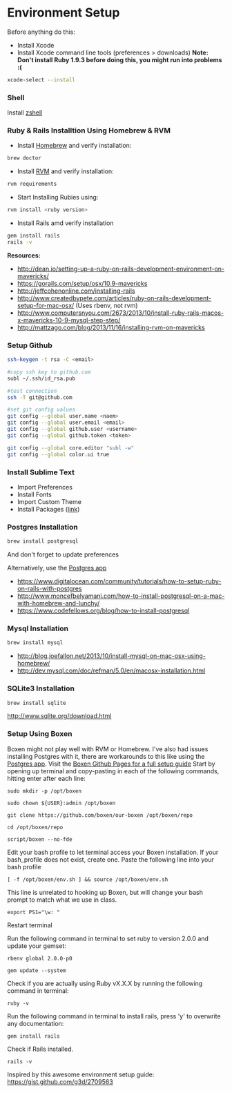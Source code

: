 # Environment Setup

Before anything do this:

- Install Xcode
- Install Xcode command line tools (preferences > downloads) **Note: Don't install Ruby 1.9.3 before doing this, you might run into problems :(**

```bash
xcode-select --install
```

### Shell
Install [zshell](https://github.com/robbyrussell/oh-my-zsh)

### Ruby & Rails Installtion Using Homebrew & RVM
- Install [Homebrew](http://brew.sh/) and verify installation:
```bash
brew doctor
```
- Install [RVM](http://rvm.io/rvm/install) and verify installation:
```bash
rvm requirements
```
- Start Installing Rubies using:
```bash
rvm install <ruby version>
```
- Install Rails amd verify installation
```bash
gem install rails
rails -v
```

**Resources:**
- http://dean.io/setting-up-a-ruby-on-rails-development-environment-on-mavericks/
- https://gorails.com/setup/osx/10.9-mavericks
- http://jeffcohenonline.com/installing-rails
- http://www.createdbypete.com/articles/ruby-on-rails-development-setup-for-mac-osx/ (Uses rbenv, not rvm)
- http://www.computersnyou.com/2673/2013/10/install-ruby-rails-macos-x-mavericks-10-9-mysql-step-step/
- http://mattzago.com/blog/2013/11/16/installing-rvm-on-mavericks

### Setup Github

```bash
ssh-keygen -t rsa -C <email>

#copy ssh key to github.com
subl ~/.ssh/id_rsa.pub

#test connection
ssh -T git@github.com

#set git config values
git config --global user.name <naem>
git config --global user.email <email>
git config --global github.user <username>
git config --global github.token <token>

git config --global core.editor "subl -w"
git config --global color.ui true
```

### Install Sublime Text

- Import Preferences
- Install Fonts
- Import Custom Theme
- Install Packages ([link](https://sublime.wbond.net/installation))

### Postgres Installation
```bash
brew install postgresql
```

And don't forget to update preferences

Alternatively, use the [Postgres app](http://postgresapp.com/)

- https://www.digitalocean.com/community/tutorials/how-to-setup-ruby-on-rails-with-postgres
- http://www.moncefbelyamani.com/how-to-install-postgresql-on-a-mac-with-homebrew-and-lunchy/
- https://www.codefellows.org/blog/how-to-install-postgresql

### Mysql Installation
```bash
brew install mysql
```

- http://blog.joefallon.net/2013/10/install-mysql-on-mac-osx-using-homebrew/
- http://dev.mysql.com/doc/refman/5.0/en/macosx-installation.html

### SQLite3 Installation

```bash
brew install sqlite
```

http://www.sqlite.org/download.html

### Setup Using Boxen
Boxen might not play well with RVM or Homebrew. I've also had issues installing Postgres with it, there are workarounds to this like using the [Postgres app](http://postgresapp.com/). Visit the [Boxen Github Pages for a full setup guide](https://github.com/boxen/our-boxen)
Start by opening up terminal and copy-pasting in each of the following commands, hitting enter after each line:

``sudo mkdir -p /opt/boxen``

``sudo chown ${USER}:admin /opt/boxen``

``git clone https://github.com/boxen/our-boxen /opt/boxen/repo``

``cd /opt/boxen/repo``

``script/boxen --no-fde``

Edit your bash profile to let terminal access your Boxen installation. If your bash_profile does not exist, create one.
Paste the following line into your bash profile

``[ -f /opt/boxen/env.sh ] && source /opt/boxen/env.sh``

This line is unrelated to hooking up Boxen, but will change your bash prompt to match what we use in class.

``export PS1="\w: "``

Restart terminal

Run the following command in terminal to set ruby to version 2.0.0 and update your gemset:

``rbenv global 2.0.0-p0``

``gem update --system``

Check if you are actually using Ruby vX.X.X by running the following command in terminal:

``ruby -v``

Run the following command in terminal to install rails, press 'y' to overwrite any documentation:

``gem install rails``

Check if Rails installed.

``rails -v``

Inspired by this awesome environment setup guide: https://gist.github.com/g3d/2709563
